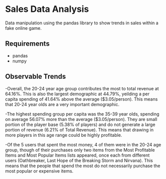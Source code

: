 # Sales Data Analysis
Data manipulation using the pandas library to show trends in sales within a fake online game.

## Requirements
- pandas
- numpy

## Observable Trends

-Overall, the 20-24 year age group contributes the most to total revenue at 64.16%. This is also the largest demographic at 44.79%, yeilding a per capita spending of 41.64% above the average ($3.05/person). This means that 20-24 year olds are a very important demographic.

-The highest spending group per capita was the 35-39 year olds, spending on average 56.07% more than the average ($3.05/person). They are small portion of the player base (5.38% of players) and do not generate a large portion of revenue (6.21% of Total Revenue). This means that drawing in more players in this age range could be highly profitable.

-Of the 5 users that spent the most money, 4 of them were in the 20-24 age group, though of their purchases only two items from the Most Profitable Items and Most Popular Items lists appeared, once each from different users (Oathbreaker, Last Hope of the Breaking Storm and Nirvana). This means that the people that spend the most do not necessarily purchase the most popular or expensive items.